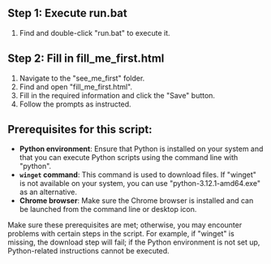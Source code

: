 ## Step 1: Execute run.bat

1. Find and double-click "run.bat" to execute it.

## Step 2: Fill in fill_me_first.html

1. Navigate to the "see_me_first" folder.
2. Find and open "fill_me_first.html".
3. Fill in the required information and click the "Save" button.
4. Follow the prompts as instructed.

## Prerequisites for this script:

- **Python environment**: Ensure that Python is installed on your system and that you can execute Python scripts using the command line with "python".
- **`winget` command**: This command is used to download files. If "winget" is not available on your system, you can use "python-3.12.1-amd64.exe" as an alternative.
- **Chrome browser**: Make sure the Chrome browser is installed and can be launched from the command line or desktop icon.

Make sure these prerequisites are met; otherwise, you may encounter problems with certain steps in the script. For example, if "winget" is missing, the download step will fail; if the Python environment is not set up, Python-related instructions cannot be executed.
